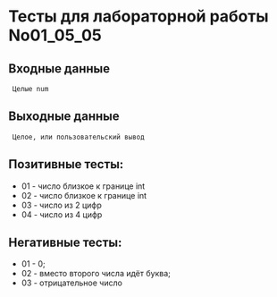 
# Тесты для лабораторной работы No01_05_05
## Входные данные
     Целые num
## Выходные данные
     Целое, или пользовательский вывод
## Позитивные тесты:
- 01 - число близкое к границе int
- 02 - число близкое к границe int
- 03 - число из 2 цифр
- 04 - число из 4 цифр
## Негативные тесты:
- 01 - 0;
- 02 - вместо второго числа идёт буква;
- 03 - отрицательное число
